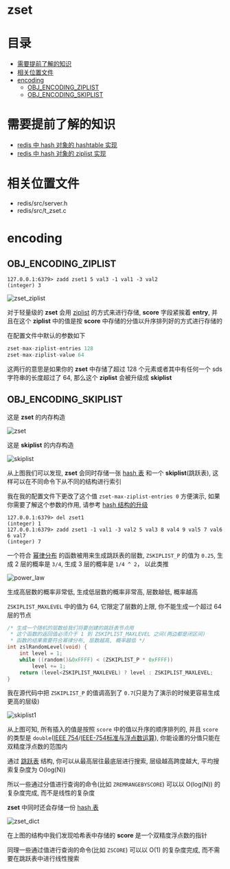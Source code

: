# zset

# 目录

* [需要提前了解的知识](#需要提前了解的知识)
* [相关位置文件](#相关位置文件)
* [encoding](#encoding)
	* [OBJ_ENCODING_ZIPLIST](#OBJ_ENCODING_ZIPLIST)
	* [OBJ_ENCODING_SKIPLIST](#OBJ_ENCODING_SKIPLIST)

# 需要提前了解的知识

* [redis 中 hash 对象的 hashtable 实现](https://github.com/zpoint/Redis-Internals/blob/5.0/Object/hash/hash_cn.md#OBJ_ENCODING_HT)
* [redis 中 hash 对象的 ziplist 实现](https://github.com/zpoint/Redis-Internals/blob/5.0/Object/hash/hash_cn.md#OBJ_ENCODING_ZIPLIST)

# 相关位置文件
* redis/src/server.h
* redis/src/t_zset.c

# encoding

## OBJ_ENCODING_ZIPLIST

```shell script
127.0.0.1:6379> zadd zset1 5 val3 -1 val1 -3 val2
(integer) 3

```

![zset_ziplist](https://github.com/zpoint/Redis-Internals/blob/5.0/Object/zset/zset_ziplist.png)

对于轻量级的 **zset** 会用 [ziplist](https://github.com/zpoint/Redis-Internals/blob/5.0/Object/hash/hash_cn.md#OBJ_ENCODING_ZIPLIST) 的方式来进行存储, **score** 字段紧挨着 **entry**, 并且在这个 **ziplist** 中的值是按 **score** 中存储的分值以升序排列好的方式进行存储的


在配置文件中默认的参数如下

```c
zset-max-ziplist-entries 128
zset-max-ziplist-value 64

```

这两行的意思是如果你的 **zset** 中存储了超过 128 个元素或者其中有任何一个 sds 字符串的长度超过了 64, 那么这个 **ziplist** 会被升级成 **skiplist**

## OBJ_ENCODING_SKIPLIST

这是 **zset** 的内存构造

![zset](https://github.com/zpoint/Redis-Internals/blob/5.0/Object/zset/zset.png)

这是 **skiplist** 的内存构造

![skiplist](https://github.com/zpoint/Redis-Internals/blob/5.0/Object/zset/skiplist.png)

从上图我们可以发现, **zset** 会同时存储一张 [hash 表](https://github.com/zpoint/Redis-Internals/blob/5.0/Object/hash/hash_cn.md#OBJ_ENCODING_HT) 和一个 **skiplist**(跳跃表), 这样可以在不同命令下从不同的结构进行索引

我在我的配置文件下更改了这个值 `zset-max-ziplist-entries 0` 方便演示, 如果你需要了解这个参数的作用, 请参考 [hash 结构的升级](https://github.com/zpoint/Redis-Internals/blob/5.0/Object/hash/hash_cn.md#%E5%8D%87%E7%BA%A7)

```shell script
127.0.0.1:6379> del zset1
(integer) 1
127.0.0.1:6379> zadd zset1 -1 val1 -3 val2 5 val3 8 val4 9 val5 7 val6 6 val7
(integer) 7

```

一个符合 [幂律分布](https://baike.baidu.com/item/%E5%B9%82%E5%BE%8B%E5%88%86%E5%B8%83/4281937?fr=aladdin) 的函数被用来生成跳跃表的层数, `ZSKIPLIST_P` 的值为 `0.25`, 生成 2 层的概率是 `3/4`, 生成 3 层的概率是 `1/4 ^ 2`， 以此类推

![power_law](https://github.com/zpoint/Redis-Internals/blob/5.0/Object/zset/power_law.png)

生成高层数的概率非常低, 生成低层数的概率非常高, 层数越低, 概率越高

`ZSKIPLIST_MAXLEVEL` 中的值为 64, 它限定了层数的上限, 你不能生成一个超过 64 层的节点

```c
/* 生成一个随机的层数给我们将要创建的跳跃表节点用
 * 这个函数的返回值必须介于 1 到 ZSKIPLIST_MAXLEVEL 之间(两边都是闭区间)
 * 函数的结果需要符合幂律分布, 层数越高, 概率越低 */
int zslRandomLevel(void) {
    int level = 1;
    while ((random()&0xFFFF) < (ZSKIPLIST_P * 0xFFFF))
        level += 1;
    return (level<ZSKIPLIST_MAXLEVEL) ? level : ZSKIPLIST_MAXLEVEL;
}

```

我在源代码中把 `ZSKIPLIST_P` 的值调高到了 `0.7`(只是为了演示的时候更容易生成更高的层级)

![skiplist1](https://github.com/zpoint/Redis-Internals/blob/5.0/Object/zset/skiplist1.png)

从上图可知, 所有插入的值是按照 `score` 中的值以升序的顺序排列的, 并且 `score` 的类型是 `double`([IEEE 754](https://en.wikipedia.org/wiki/IEEE_754-1985)/[IEEE-754标准与浮点数运算](https://blog.csdn.net/m0_37972557/article/details/84594879)), 你能设置的分值只能在双精度浮点数的范围内

通过 [跳跃表](https://zh.wikipedia.org/wiki/%E8%B7%B3%E8%B7%83%E5%88%97%E8%A1%A8) 结构, 你可以从最高层往最底层进行搜索, 层级越高跨度越大, 平均搜索复杂度为 O(log(N))

所以一些通过分值进行查询的命令(比如 `ZREMRANGEBYSCORE`) 可以以 O(log(N)) 的复杂度完成, 而不是线性的复杂度

**zset** 中同时还会存储一份 [hash 表](https://github.com/zpoint/Redis-Internals/blob/5.0/Object/hash/hash_cn.md#OBJ_ENCODING_HT)

![zset_dict](https://github.com/zpoint/Redis-Internals/blob/5.0/Object/zset/zset_dict.png)

在上图的结构中我们发现哈希表中存储的 **score** 是一个双精度浮点数的指针

同理一些通过值进行查询的命令(比如 `ZSCORE`) 可以以 O(1) 的复杂度完成, 而不需要在跳跃表中进行线性搜索

```c


```

